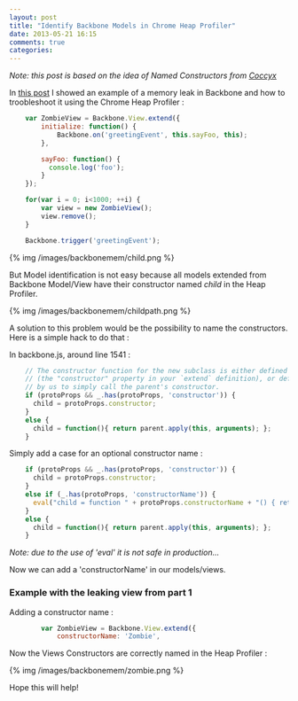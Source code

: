 ```yaml
---
layout: post
title: "Identify Backbone Models in Chrome Heap Profiler"
date: 2013-05-21 16:15
comments: true
categories: 
---
```


*Note: this post is based on the idea of Named Constructors from [Coccyx](https://github.com/onsi/coccyx)*


In [this post](/blog/2013/05/21/identify-backbone-memory-leaks-with-chrome-heap-profiler/) I showed an example of a memory leak in Backbone and how to troobleshoot it using the Chrome Heap Profiler :

```javascript
    var ZombieView = Backbone.View.extend({
        initialize: function() {
            Backbone.on('greetingEvent', this.sayFoo, this);
        },

        sayFoo: function() {
          console.log('foo');
        }
    });

    for(var i = 0; i<1000; ++i) {
        var view = new ZombieView();
        view.remove();
    }

    Backbone.trigger('greetingEvent');
```

{% img /images/backbonemem/child.png %}


But Model identification is not easy because all models extended from Backbone Model/View have their constructor named *child* in the Heap Profiler.


{% img /images/backbonemem/childpath.png %}


A solution to this problem would be the possibility to name the constructors. Here is a simple hack to do that :

In backbone.js, around line 1541 :

```javascript
    // The constructor function for the new subclass is either defined by you
    // (the "constructor" property in your `extend` definition), or defaulted
    // by us to simply call the parent's constructor.
    if (protoProps && _.has(protoProps, 'constructor')) {
      child = protoProps.constructor;
    }
    else {
      child = function(){ return parent.apply(this, arguments); };
    }
```

Simply add a case for an optional constructor name :
```javascript
    if (protoProps && _.has(protoProps, 'constructor')) {
      child = protoProps.constructor;
    } 
    else if (_.has(protoProps, 'constructorName')) {
      eval("child = function " + protoProps.constructorName + "() { return parent.apply(this, arguments); };");
    }
    else {
      child = function(){ return parent.apply(this, arguments); };
    }
```

*Note: due to the use of 'eval' it is not safe in production...*


Now we can add a 'constructorName' in our models/views.


### Example with the leaking view from part 1

Adding a constructor name :

```javascript
		var ZombieView = Backbone.View.extend({
		    constructorName: 'Zombie',
```


Now the Views Constructors are correctly named in the Heap Profiler :

{% img /images/backbonemem/zombie.png %}


Hope this will help!